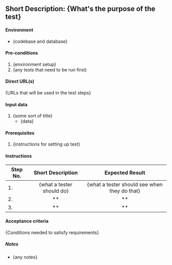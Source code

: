 ## Short Description: {What's the purpose of the test}

#### Environment

* {codebase and database}

#### Pre-conditions

1. {environment setup}
2. {any tests that need to be run first}

#### Direct URL(s)

{URLs that will be used in the test steps}

#### Input data

1. {some sort of title}
    * {data}

#### Prerequisites

1. {instructions for setting up test}

#### Instructions

| Step No.      | Short Description           | Expected Result  |
| ------------- |:-------------:              |:-----:|
| 1.            | {what a tester should do}     | {what a tester should see when they do that}   |
| 2.            |         **           |  **     |
| 3.            |         **            |  **     |


#### Acceptance criteria

{Conditions needed to satisfy requirements}

##### Notes

* {any notes}
